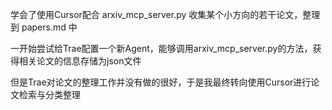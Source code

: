 学会了使用Cursor配合 arxiv_mcp_server.py 收集某个小方向的若干论文，整理到 papers.md 中

一开始尝试给Trae配置一个新Agent，能够调用arxiv_mcp_server.py的方法，获得相关论文的信息存储为json文件

但是Trae对论文的整理工作并没有做的很好，于是我最终转向使用Cursor进行论文检索与分类整理
